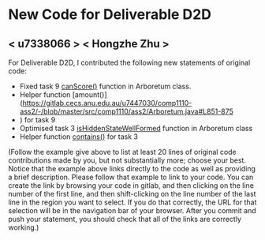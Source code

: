 # New Code for Deliverable D2D

## < u7338066 > < Hongzhe Zhu >

For Deliverable D2D, I contributed the following new statements of original code:

- Fixed task 9 [canScore()](https://gitlab.cecs.anu.edu.au/u7447030/comp1110-ass2/-/blob/master/src/comp1110/ass2/Arboretum.java#L798-849) function in Arboretum class.
- Helper function [amount()](https://gitlab.cecs.anu.edu.au/u7447030/comp1110-ass2/-/blob/master/src/comp1110/ass2/Arboretum.java#L851-875
- ) for task 9
- Optimised task 3 [isHiddenStateWellFormed](https://gitlab.cecs.anu.edu.au/u7447030/comp1110-ass2/-/blob/master/src/comp1110/ass2/Arboretum.java#L52-179) function in Arboretum class
- Helper function [contains()](https://gitlab.cecs.anu.edu.au/u7447030/comp1110-ass2/-/blob/master/src/comp1110/ass2/Arboretum.java#L181-190) for task 3

(Follow the example give above to list at least 20 lines of original code contributions made by you, but not substantially more; choose your best. Notice that the example above links directly to the code as well as providing a brief description.   Please follow that example to link to your code.  You can create the link by browsing your code in gitlab, and then clicking on the line number of the first line, and then shift-clicking on the line number of the last line in the region you want to select.  If you do that correctly, the URL for that selection will be in the navigation bar of your browser.  After you commit and push your statement, you should check that all of the links are correctly working.)
